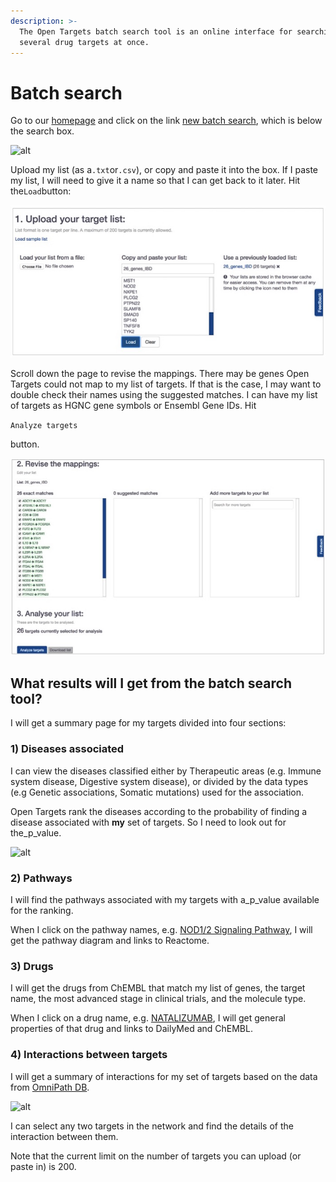 ```yaml
---
description: >-
  The Open Targets batch search tool is an online interface for searching
  several drug targets at once.
---
```


# Batch search

Go to our [homepage](https://www.targetvalidation.org/) and click on the link [new batch search](https://www.targetvalidation.org/batch-search), which is below the search box.

![alt](http://blog.opentargets.org/content/images/2017/04/Slide1-7.jpg)

Upload my list \(as a`.txt`or`.csv`\), or copy and paste it into the box. If I paste my list, I will need to give it a name so that I can get back to it later. Hit the`Load`button:

![](../.gitbook/assets/targetlist-upload.png)

Scroll down the page to revise the mappings. There may be genes Open Targets could not map to my list of targets. If that is the case, I may want to double check their names using the suggested matches. I can have my list of targets as HGNC gene symbols or Ensembl Gene IDs. Hit

`Analyze targets`

button.

![](../.gitbook/assets/revisemappings.png)

## What results will I get from the batch search tool? <a id="whatresultswilligetfromthebatchsearchtool"></a>

I will get a summary page for my targets divided into four sections:

### 1\) Diseases associated <a id="1diseasesassociated"></a>

I can view the diseases classified either by Therapeutic areas \(e.g. Immune system disease, Digestive system disease\), or divided by the data types \(e.g Genetic associations, Somatic mutations\) used for the association.

Open Targets rank the diseases according to the probability of finding a disease associated with **my** set of targets. So I need to look out for the\_p\_value.

![alt](http://blog.opentargets.org/content/images/2017/04/Slide1-3.jpg)

### 2\) Pathways <a id="2pathways"></a>

I will find the pathways associated with my targets with a\_p\_value available for the ranking.

When I click on the pathway names, e.g. [NOD1/2 Signaling Pathway](https://www.targetvalidation.org/summary?pathway=R-HSA-168638&pathway-target=NOD2&pathway-target=CARD9), I will get the pathway diagram and links to Reactome.

### 3\) Drugs <a id="3drugs"></a>

I will get the drugs from ChEMBL that match my list of genes, the target name, the most advanced stage in clinical trials, and the molecule type.

When I click on a drug name, e.g. [NATALIZUMAB](https://www.targetvalidation.org/summary?drug=CHEMBL1201607), I will get general properties of that drug and links to DailyMed and ChEMBL.

### 4\) Interactions between targets <a id="4interactionsbetweentargets"></a>

I will get a summary of interactions for my set of targets based on the data from [OmniPath DB](http://omnipathdb.org/).

![alt](http://blog.opentargets.org/content/images/2017/04/Slide1-9.jpg)

I can select any two targets in the network and find the details of the interaction between them.

Note that the current limit on the number of targets you can upload \(or paste in\) is 200.

